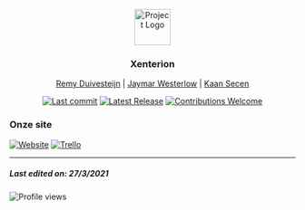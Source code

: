 <p align="center"><img src="https://twemoji.maxcdn.com/2/svg/1f4dd.svg" height="64" alt="Project Logo"></p>
<h3 align="center">Xenterion</h3>
<p align="center"><a href="https://github.com/Remy2072">
Remy Duivesteijn</a> | <a href="https://github.com/Jaywesterlow">Jaymar Westerlow</a> | <a href="https://github.com/KaanSecen">Kaan Secen</a></p>
<p align="center">
    <a href="#"><img src="https://img.shields.io/github/last-commit/Remy2072/Xenterion" alt="Last commit"></a>
    <a href="https://github.com/Remy2072/Xenterion/releases/latest"><img src="https://img.shields.io/github/v/release/Remy2072/Xenterion" alt="Latest Release"></a>
    <a href="https://github.com/Remy2072/Xenterion/issues"><img src="https://img.shields.io/badge/contributions-welcome-ff69b4.svg" alt="Contributions Welcome"></a>
</p>

### Onze site

[![Website](https://img.shields.io/badge/-Website-2e343f?logo=google&logoColor=white&style=for-the-badge)](https://remyduivesteijn.nl/projects/xenterion/index.html)
[![Trello](https://img.shields.io/badge/-trello-2e343f?logo=Trello&logoColor=white&style=for-the-badge)](https://trello.com/b/10PdD5Wt/team-ez-10-v2)

---

##### Last edited on: 27/3/2021

![Profile views](https://visitor-badge.glitch.me/badge?page_id=xenterion.xenterion)
